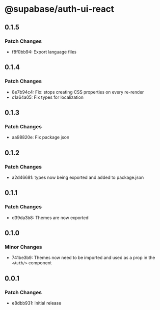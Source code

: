 # @supabase/auth-ui-react

## 0.1.5

### Patch Changes

- f8f0bb94: Export language files

## 0.1.4

### Patch Changes

- 8e7b94c4: Fix: stops creating CSS properties on every re-render
- c1a64a05: Fix types for localization

## 0.1.3

### Patch Changes

- aa98820e: Fix package json

## 0.1.2

### Patch Changes

- a2d46681: types now being exported and added to package.json

## 0.1.1

### Patch Changes

- d39da3b8: Themes are now exported

## 0.1.0

### Minor Changes

- 741be3b9: Themes now need to be imported and used as a prop in the `<Auth/>` component

## 0.0.1

### Patch Changes

- e8dbb931: Initial release
